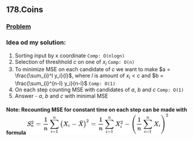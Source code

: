 ## 178.Coins
### [Problem](https://coderun.yandex.ru/problem/stump?currentPage=1&groups=data-analytics&groups=ml&pageSize=20&search=)

### Idea od my solution:
1. Sorting input by x coordinate ```Comp: O(nlogn)```
2. Selection of threshhold $c$ on one of $x_i$ ```Comp: O(n)```
3. To minimize MSE on each candidate of $c$ we want to make $a = \frac{\sum_{i}^l y_i}{l}$, where $l$ is amount of $x_i < c$ and $b = \frac{\sum_{i}^{n-l} y_i}{n-l}$ ```Comp: O(1)```
4. On each step counting MSE with candidates of $a$, $b$ and $c$ ```Comp: O(1)```
5. Answer - $a$, $b$ and $c$ with minimal MSE



#### Note: Recounting MSE for constant time on each step can be made with formula ![alt text](image.png)